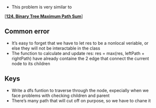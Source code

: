 - This problem is very similar to

[[**124. Binary Tree Maximum Path Sum**](https://leetcode.com/problems/binary-tree-maximum-path-sum/description/)]

## Common error

- It’s easy to forget that we have to let res to be a nonlocal veriable, or else they will not be interactable in the class
- The function to calculate and update res: res = max(res, leftPath + rightPath) have already containe the 2 edge that connect the current node to its children

## Keys

- Write a dfs funtion to traverse through the node, expecially when we face problems with checking children and parent
- There’s many path that will cut off on purpose, so we have to chane it